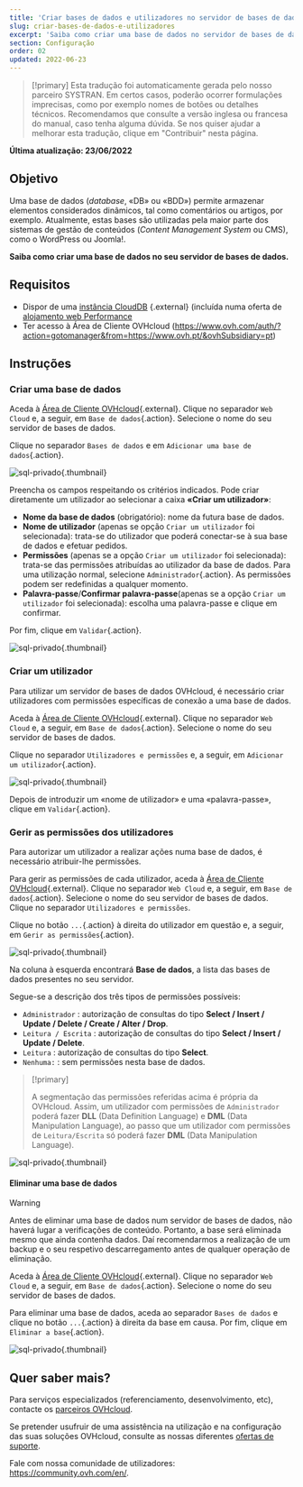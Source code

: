 ```yaml
---
title: 'Criar bases de dados e utilizadores no servidor de bases de dados'
slug: criar-bases-de-dados-e-utilizadores
excerpt: 'Saiba como criar uma base de dados no servidor de bases de dados.'
section: Configuração
order: 02
updated: 2022-06-23
---
```


> [!primary]
> Esta tradução foi automaticamente gerada pelo nosso parceiro SYSTRAN. Em certos casos, poderão ocorrer formulações imprecisas, como por exemplo nomes de botões ou detalhes técnicos. Recomendamos que consulte a versão inglesa ou francesa do manual, caso tenha alguma dúvida. Se nos quiser ajudar a melhorar esta tradução, clique em "Contribuir" nesta página.
>

**Última atualização: 23/06/2022**

## Objetivo

Uma base de dados (*database*, «DB» ou «BDD») permite armazenar elementos considerados dinâmicos, tal como comentários ou artigos, por exemplo. Atualmente, estas bases são utilizadas pela maior parte dos sistemas de gestão de conteúdos (*Content Management System* ou CMS), como o WordPress ou Joomla!.

**Saiba como criar uma base de dados no seu servidor de bases de dados.**

## Requisitos

- Dispor de uma [instância CloudDB](https://www.ovh.pt/cloud/cloud-databases/) {.external} (incluída numa oferta de [alojamento web Performance](https://www.ovhcloud.com/pt/web-hosting/)
- Ter acesso à Área de Cliente OVHcloud (https://www.ovh.com/auth/?action=gotomanager&from=https://www.ovh.pt/&ovhSubsidiary=pt)

## Instruções

### Criar uma base de dados

Aceda à [Área de Cliente OVHcloud](https://www.ovh.com/auth/?action=gotomanager&from=https://www.ovh.pt/&ovhSubsidiary=pt){.external}. Clique no separador `Web Cloud` e, a seguir, em `Base de dados`{.action}. Selecione o nome do seu servidor de bases de dados.

Clique no separador `Bases de dados` e em `Adicionar uma base de dados`{.action}.

![sql-privado](images/private-sql-createdb01.png){.thumbnail}

Preencha os campos respeitando os critérios indicados. Pode criar diretamente um utilizador ao selecionar a caixa **«Criar um utilizador»**:

- **Nome da base de dados** (obrigatório): nome da futura base de dados.
- **Nome de utilizador** (apenas se opção `Criar um utilizador` foi selecionada): trata-se do utilizador que poderá conectar-se à sua base de dados e efetuar pedidos.
- **Permissões** (apenas se a opção `Criar um utilizador` foi selecionada): trata-se das permissões atribuídas ao utilizador da base de dados. Para uma utilização normal, selecione `Administrador`{.action}. As permissões podem ser redefinidas a qualquer momento.
- **Palavra-passe**/**Confirmar palavra-passe**(apenas se a opção `Criar um utilizador` foi selecionada): escolha uma palavra-passe e clique em confirmar.

Por fim, clique em `Validar`{.action}.

![sql-privado](images/private-sql-createdb02.png){.thumbnail}

### Criar um utilizador

Para utilizar um servidor de bases de dados OVHcloud, é necessário criar utilizadores com permissões específicas de conexão a uma base de dados. 

Aceda à [Área de Cliente OVHcloud](https://www.ovh.com/auth/?action=gotomanager&from=https://www.ovh.pt/&ovhSubsidiary=pt){.external}. Clique no separador `Web Cloud` e, a seguir, em `Base de dados`{.action}. Selecione o nome do seu servidor de bases de dados.

Clique no separador `Utilizadores e permissões` e, a seguir, em `Adicionar um utilizador`{.action}.

![sql-privado](images/private-sql-user01.png){.thumbnail}

Depois de introduzir um «nome de utilizador» e uma «palavra-passe», clique em `Validar`{.action}. 

### Gerir as permissões dos utilizadores

Para autorizar um utilizador a realizar ações numa base de dados, é necessário atribuir-lhe permissões.

Para gerir as permissões de cada utilizador, aceda à [Área de Cliente OVHcloud](https://www.ovh.com/auth/?action=gotomanager&from=https://www.ovh.pt/&ovhSubsidiary=pt){.external}. Clique no separador `Web Cloud` e, a seguir, em `Base de dados`{.action}. Selecione o nome do seu servidor de bases de dados. Clique no separador `Utilizadores e permissões`.

Clique no botão `...`{.action} à direita do utilizador em questão e, a seguir, em `Gerir as permissões`{.action}.

![sql-privado](images/private-sql-rights01.png){.thumbnail}

Na coluna à esquerda encontrará **Base de dados**, a lista das bases de dados presentes no seu servidor.

Segue-se a descrição dos três tipos de permissões possíveis:

- `Administrador` : autorização de consultas do tipo **Select / Insert / Update / Delete / Create / Alter / Drop**.
- `Leitura / Escrita` : autorização de consultas do tipo **Select / Insert / Update / Delete**.
- `Leitura` : autorização de consultas do tipo **Select**.
- `Nenhuma:` : sem permissões nesta base de dados.

> [!primary]
> 
> A segmentação das permissões referidas acima é própria da OVHcloud. Assim, um utilizador com permissões de `Administrador` poderá fazer **DLL** (Data Definition Language) e **DML** (Data Manipulation Language), ao passo que um utilizador com permissões de `Leitura/Escrita` só poderá fazer **DML** (Data Manipulation Language).

![sql-privado](images/private-sql-rights02.png){.thumbnail}

#### Eliminar uma base de dados

> [!warning]
>
> Antes de eliminar uma base de dados num servidor de bases de dados, não haverá lugar a
> verificações de conteúdo. Portanto, a base será eliminada
> mesmo que ainda contenha dados. Daí recomendarmos a realização de
> um backup e o seu respetivo descarregamento antes de qualquer operação de eliminação.
> 

Aceda à [Área de Cliente OVHcloud](https://www.ovh.com/auth/?action=gotomanager&from=https://www.ovh.pt/&ovhSubsidiary=pt){.external}. Clique no separador `Web Cloud` e, a seguir, em `Base de dados`{.action}. Selecione o nome do seu servidor de bases de dados.

Para eliminar uma base de dados, aceda ao separador `Bases de dados` e clique no botão `...`{.action} à direita da base em causa. Por fim, clique em `Eliminar a base`{.action}.

![sql-privado](images/private-sql-deldb01.png){.thumbnail}


## Quer saber mais?

Para serviços especializados (referenciamento, desenvolvimento, etc), contacte os [parceiros OVHcloud](https://partner.ovhcloud.com/pt/).

Se pretender usufruir de uma assistência na utilização e na configuração das suas soluções OVHcloud, consulte as nossas diferentes [ofertas de suporte](https://www.ovhcloud.com/pt/support-levels/).

Fale com nossa comunidade de utilizadores: <https://community.ovh.com/en/>.
